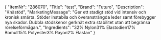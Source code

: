 {
  "ItemNr": "286070",
  "Title": "test",
  "Brand": "Futuro",
  "Description": "Knästöd",
  "MarketingMessage": "Ger ett stadigt stöd vid intensiv och kronisk smärta. Stöder instabila och överansträngda leder samt förebygger nya skador. Dubbla stödskenor gerknät extra stabilitet utan att begränsa rörelseförmågan.",
  "Ingredients": "32% Nylon31% Elastodien17% Bomull15% Polyester3% Rayon2% Elastan"
}